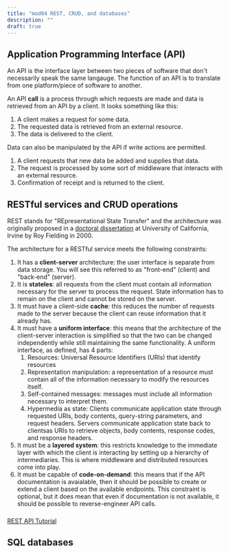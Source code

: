 ```yaml
---
title: "mod04 REST, CRUD, and databases"
description: ""
draft: true
---
```


## Application Programming Interface (API)

An API is the interface layer between two pieces of software that don't necessarily speak the same langauge.
The function of an API is to translate from one platform/piece of software to another.

An API **call** is a process through which requests are made and data is retrieved from an API by a client.
It looks something like this: 

1. A client makes a request for some data.
2. The requested data is retrieved from an external resource. 
3. The data is delivered to the client.

Data can also be manipulated by the API if write actions are permitted.

1. A client requests that new data be added and supplies that data.
2. The request is processed by some sort of middleware that interacts with an external resource.
3. Confirmation of receipt and is returned to the client.

## RESTful services and CRUD operations

REST stands for "REpresentational State Transfer" and the architecture was originally proposed in a [doctoral dissertation](https://www.ics.uci.edu/~fielding/pubs/dissertation/rest_arch_style.htm) at University of California, Irvine by Roy Fielding in 2000. 

The architecture for a RESTful service meets the following constraints:

1. It has a **client-server** architecture: the user interface is separate from data storage. You will see this referred to as "front-end" (client) and "back-end" (server).
2. It is **stateles**: all requests from the client must contain all information necessary for the server to process the request. State information has to remain on the client and cannot be stored on the server.
3. It must have a client-side **cache**: this reduces the number of requests made to the server because the client can reuse information that it already has.
4. It must have a **uniform interface**: this means that the architecture of the client-server interaction is simplified so that the two can be changed independently while still maintaining the same functionality. A uniform interface, as defined, has 4 parts:
	1. Resources: Universal Resource Identifiers (URIs) that identify resources
	2. Representation manipulation: a representation of a resource must contain all of the information necessary to modify the resources itself.
	3. Self-contained messages: messages must include all information necessary to interpret them.
	4. Hypermedia as state: Clients communicate application state through requested URIs, body contents, query-string parameters, and request headers. Servers communicate application state back to clientsas URIs to retrieve objects, body contents, response codes, and response headers.
5. It must be a **layered system**: this restricts knowledge to the immediate layer with which the client is interacting by setting up a hierarchy of intermediaries. This is where middleware and distributed resources come into play.
6. It must be capable of **code-on-demand**: this means that if the API documentation is avaialable, then it should be possible to create or extend a client based on the available endpoints. This constraint is optional, but it does mean that even if documentation is not available, it should be possible to reverse-engineer API calls. 

### 

[REST API Tutorial](https://www.restapitutorial.com/lessons/httpmethods.html)

## SQL databases


